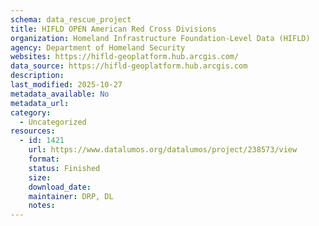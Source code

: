 ```yaml
---
schema: data_rescue_project 
title: HIFLD OPEN American Red Cross Divisions
organization: Homeland Infrastructure Foundation-Level Data (HIFLD)
agency: Department of Homeland Security
websites: https://hifld-geoplatform.hub.arcgis.com/
data_source: https://hifld-geoplatform.hub.arcgis.com
description: 
last_modified: 2025-10-27
metadata_available: No
metadata_url: 
category:
  - Uncategorized 
resources:
  - id: 1421
    url: https://www.datalumos.org/datalumos/project/238573/view
    format: 
    status: Finished
    size: 
    download_date: 
    maintainer: DRP, DL
    notes: 
---
```

